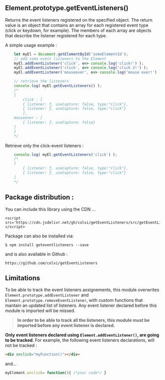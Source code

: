 ## Element.prototype.getEventListeners()

Returns the event listeners registered on the specified object. The return value is an object that contains an array for each registered event type (click or keydown, for example). The members of each array are objects that describe the listener registered for each type. 




A simple usage example :
```javascript    
    let myEl = document.getElementById('someElementId');
    // add some event listeners to the Element
    myEl.addEventListener('click', e=> console.log('click!') );
    myEl.addEventListener('click', e=> console.log('click 2!') );
    myEl.addEventListener('mouseover', e=> console.log('mouse over!') );

    // retrieve the listeners
    console.log( myEl.getEventListeners() );
    /*
    { 
    	click : [
		{ listener: ƒ, useCapture: false, type:"click"},
		{ listener: ƒ, useCapture: false, type:"click"}
        ],
	mouseover : [
		{ listener: ƒ, useCapture: false}
	]
    }
    */
```

Retrieve only the click-event listeners :
```javascript     
    console.log( myEl.getEventListeners('click') );
    /*
    [
        { listener: ƒ, useCapture: false, type:"click"},
        { listener: ƒ, useCapture: false, type:"click"}
    ]
    */
```
## Package distribution :
You can include this library using the CDN ...

```
<script src='https://cdn.jsdelivr.net/gh/colxi/getEventListeners/src/getEventListeners.min.js'></script>
```


Package can also be installed via:

```
$ npm install geteventlisteners --save
```

and is also available in Github :

```
https://github.com/colxi/getEventListeners
```

## Limitations

To be able to track the event listeners assignements, this module overwrites `Element.prototype.addEventListener` and `Element.prototype.removeEventListener`, with custom functions that mantain  an updated list of listeners. 
Any event listener declared before this module is imported will be missed.

> **In order to be able to track all the listeners, this module must be imported before any event listener is declared.**

**Only event listeners declared using `Element.addEventListener()`, are going to be tracked**. For example, the following event listeners declarations, will not be tracked :
```html
<div onclick="myFunction()"></div>
```
and...
```javascript
myElement.onclick= function(){ /*your code*/ }
```
